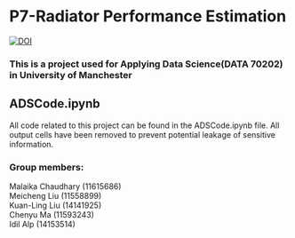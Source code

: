 # P7-Radiator Performance Estimation

[![DOI](https://zenodo.org/badge/DOI/10.5281/zenodo.15388770.svg)](https://doi.org/10.5281/zenodo.15388770)  

### This is a project used for Applying Data Science(DATA 70202) in University of Manchester

## ADSCode.ipynb
All code related to this project can be found in the ADSCode.ipynb file. All output cells have been removed to prevent potential leakage of sensitive information.

### Group members:  
Malaika Chaudhary (11615686)  
Meicheng Liu (11558899)  
Kuan-Ling Liu (14141925)  
Chenyu Ma (11593243)  
Idil Alp (14153514)  

